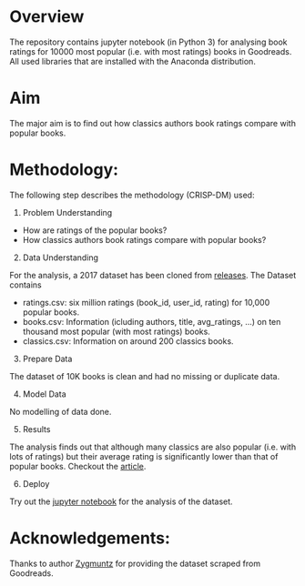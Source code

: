 # Overview
The repository contains jupyter notebook (in Python 3) for analysing book ratings for 10000 most popular (i.e. with most ratings) books in Goodreads. All used libraries that are installed with the Anaconda distribution.

# Aim
The major aim is to find out how classics authors book ratings compare with popular books.

# Methodology:

The following step describes the methodology (CRISP-DM) used:
1. Problem Understanding

* How are ratings of the popular books?
* How classics authors book ratings compare with popular books?

2. Data Understanding

For the analysis, a 2017 dataset has been cloned from [releases](https://github.com/zygmuntz/goodbooks-10k/releases). The Dataset contains
* ratings.csv: six million ratings (book_id, user_id, rating) for 10,000 popular books.
* books.csv: Information (icluding authors, title, avg_ratings, ...) on ten thousand most popular (with most ratings) books.
* classics.csv: Information on around 200 classics books.

3. Prepare Data

The dataset of 10K books is clean and had no missing or duplicate data.

4. Model Data

No modelling of data done.

5. Results

The analysis finds out that although many classics are also popular (i.e. with lots of ratings) but their average rating is significantly lower than that of popular books. Checkout the [article](https://medium.com/@hritam79/do-not-judge-a-book-by-its-rating-9a8681a1757e).

6. Deploy

Try out the [jupyter notebook](book_analysis.ipynb) for the analysis of the dataset.

# Acknowledgements:
Thanks to author [Zygmuntz](https://github.com/zygmuntz) for providing the dataset scraped from Goodreads.